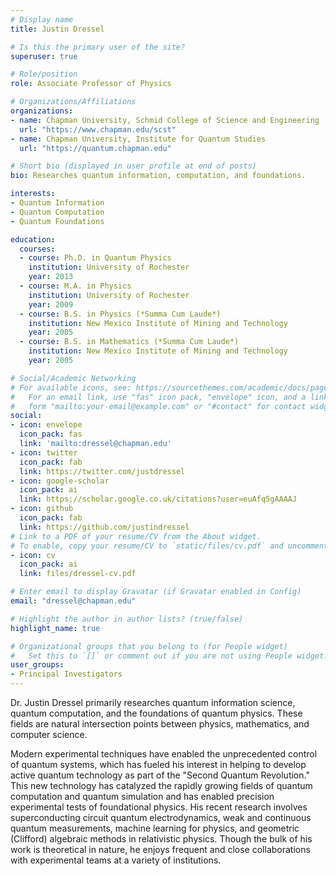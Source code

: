 ```yaml
---
# Display name
title: Justin Dressel

# Is this the primary user of the site?
superuser: true

# Role/position
role: Associate Professor of Physics

# Organizations/Affiliations
organizations:
- name: Chapman University, Schmid College of Science and Engineering
  url: "https://www.chapman.edu/scst"
- name: Chapman University, Institute for Quantum Studies
  url: "https://quantum.chapman.edu"

# Short bio (displayed in user profile at end of posts)
bio: Researches quantum information, computation, and foundations.

interests:
- Quantum Information
- Quantum Computation
- Quantum Foundations

education:
  courses:
  - course: Ph.D. in Quantum Physics
    institution: University of Rochester
    year: 2013
  - course: M.A. in Physics
    institution: University of Rochester
    year: 2009
  - course: B.S. in Physics (*Summa Cum Laude*)
    institution: New Mexico Institute of Mining and Technology
    year: 2005
  - course: B.S. in Mathematics (*Summa Cum Laude*)
    institution: New Mexico Institute of Mining and Technology
    year: 2005

# Social/Academic Networking
# For available icons, see: https://sourcethemes.com/academic/docs/page-builder/#icons
#   For an email link, use "fas" icon pack, "envelope" icon, and a link in the
#   form "mailto:your-email@example.com" or "#contact" for contact widget.
social:
- icon: envelope
  icon_pack: fas
  link: 'mailto:dressel@chapman.edu'
- icon: twitter
  icon_pack: fab
  link: https://twitter.com/justdressel
- icon: google-scholar
  icon_pack: ai
  link: https://scholar.google.co.uk/citations?user=euAfq5gAAAAJ
- icon: github
  icon_pack: fab
  link: https://github.com/justindressel
# Link to a PDF of your resume/CV from the About widget.
# To enable, copy your resume/CV to `static/files/cv.pdf` and uncomment the lines below.
- icon: cv
  icon_pack: ai
  link: files/dressel-cv.pdf

# Enter email to display Gravatar (if Gravatar enabled in Config)
email: "dressel@chapman.edu"

# Highlight the author in author lists? (true/false)
highlight_name: true

# Organizational groups that you belong to (for People widget)
#   Set this to `[]` or comment out if you are not using People widget.
user_groups:
- Principal Investigators
---
```


Dr. Justin Dressel primarily researches quantum information science, quantum computation, and the foundations of quantum physics. These fields are natural intersection points between physics, mathematics, and computer science.

Modern experimental techniques have enabled the unprecedented control of quantum systems, which has fueled his interest in helping to develop active quantum technology as part of the "Second Quantum Revolution." This new technology has catalyzed the rapidly growing fields of quantum computation and quantum simulation and has enabled precision experimental tests of foundational physics. His recent research involves superconducting circuit quantum electrodynamics, weak and continuous quantum measurements, machine learning for physics, and geometric (Clifford) algebraic methods in relativistic physics. Though the bulk of his work is theoretical in nature, he enjoys frequent and close collaborations with experimental teams at a variety of institutions.
